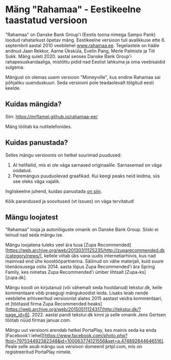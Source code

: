 # Mäng "Rahamaa" - Eestikeelne taastatud versioon
"Rahamaa" on Danske Bank Group'i (Eestis toona nimega Sampo Pank) loodud rahatarkust õpetav mäng. Eestikeelne versioon tuli avalikkuse ette 6. septembril aastal 2010 veebilehel www.rahamaa.ee. Tegelastele on hääle andnud Jaan Rekkor, Aarne Üksküla, Evelin Pang, Merle Palmiste ja Tiit Sukk. Mäng suleti 2020. aastal seoses Danske Bank Group'i rahapesuskandaaliga, mistõttu pidid nad Eestist lahkuma ja oma veebisaidid sulgema.

Mängust on olemas uuem versioon "Moneyville", kus endine Rahamaa sai põhjaliku uuenduskuuri. Seda versiooni pole teadaolevalt tõlgitud eesti keelde.



## Kuidas mängida?
Siin: https://mrflamel.github.io/rahamaa-ee/

Mäng töötab ka nutitelefonides.



## Kuidas panustada?
Selles mängu versioonis on hetkel suurimad puudused:
1. AI helifailid, mis ei ole väga sarnased originaalile. Sarnasemad on väga oodatud.
2. Peremängus puuduolevad graafikad. Kui keegi peaks neid leidma, siis see oleks väga vajalik.

Ingliskeelne juhend, kuidas panustada [on siin](https://github.com/firstcontributions/first-contributions).


Kõik parandused ja soovitused (vt Issues) on väga tervitatud!



## Mängu loojatest
"Rahamaa" looja ja autoriõiguste omanik on Danske Bank Group. Siiski ei teinud nad seda mängu ise. 


Mängu loojatena tuleks veel ära tuua [Zupa Recommended][https://web.archive.org/web/20130311125235/http://zuparecommended.dk/category/news/], kellele viitab üks vana uudis internetiarhiivis, kus nad mainivad end ühe koostööpartnerina. Säilinud on vähe materjali, kuid suure tõenäosusega ostis 2014. aasta lõpus Zupa Recommended'i ära Spring Family, kes nimetas Zupa Recommended'i ümber lihtsalt [Zupa-ks][zupa.dk].


Mängu koodi on kirjutanud (või vähemalt seda hooldanud) tekstur.dk, kelle kommentaare võib praegugi mängukoodist leida. Lisaks leiab nende veebilehe arhiveeritud versioonist alates 2015 aastast veidra kommentaari, et [töötasid firma Zupa Recommended heaks][https://web.archive.org/web/20150511124317/http://tekstur.dk/?page_id=6]. 2022. aastal pandi tekstur.dk kinni ja selle omanik Jens Gertsen töötab nüüd firmas januar.com.


Mängu uut versiooni arendab hetkel PortaPlay, kes mainis seda ka enda [Facebook'i lehel][https://www.facebook.com/photo.php?fbid=797534492382348&id=100063774121556&set=a.474892844646516]. Peale selle asub mängu uus versioon domeenil prtpl.com, mis on registreeritud PortaPlay nimele.

